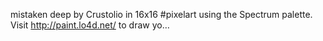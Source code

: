 mistaken deep by Crustolio in 16x16 #pixelart using the Spectrum palette. Visit http://paint.lo4d.net/ to draw yo… 